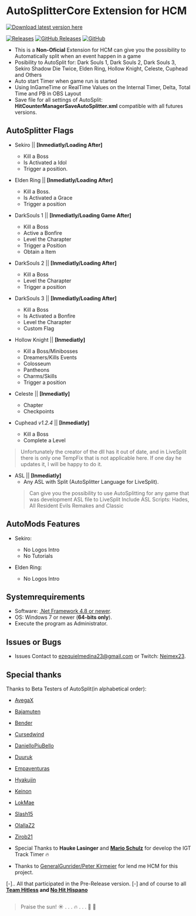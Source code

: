 # **AutoSplitterCore Extension for HCM**
[![Download latest version here](https://img.shields.io/badge/-Download%20latest%20version%20here-brightgreen?longCache=true&style=for-the-badge)](../../releases/latest)

[![Releases](https://img.shields.io/github/release/neimex23/HitCounterManager.svg?label=Latest%20release:&longCache=true&style=for-the-badge&colorB=0088FF)](../../releases/latest)
[![GitHub Releases](https://img.shields.io/github/downloads/neimex23/HitCounterManager/total.svg?label=Downloads:&longCache=true&style=for-the-badge&colorB=0088FF)](../../releases)
[![GitHub](https://img.shields.io/github/license/neimex23/HitCounterManager.svg?label=License:&longCache=true&style=for-the-badge&colorB=0088FF)](LICENSE)

* This is a **Non-Oficial** Extension for HCM can give you the possibility to Automatically split when an event happen in a game
* Posibility to AutoSplit for:
 Dark Souls 1, Dark Souls 2, Dark Souls 3, Sekiro Shadow Die Twice, Elden Ring, Hollow Knight, Celeste, Cuphead and Others 
* Auto start Timer when game run is started
* Using InGameTime or RealTime Values on the Internal Timer, Delta, Total Time and PB in OBS Layout
* Save file for all settings of AutoSplit: **HitCounterManagerSaveAutoSplitter.xml** compatible with all futures versions.

## AutoSplitter Flags

 - Sekiro || **[Inmediatly/Loading After]**
    - Kill a Boss
    - Is Activated a Idol 
    - Trigger a position.

 - Elden Ring || **[Inmediatly/Loading After]**
   - Kill a Boss.
   - Is Activated a Grace
   - Trigger a position

- DarkSouls 1 || **[Inmediatly/Loading Game After]**
   - Kill a Boss
   - Active a Bonfire
   - Level the Charapter
   - Trigger a Position
   - Obtain a Item

 - DarkSouls 2 || **[Inmediatly/Loading After]**
   - Kill a Boss
   - Level the Charapter
   - Trigger a position

 - DarkSouls 3 || **[Inmediatly/Loading After]**
   - Kill a Boss
   - Is Activated a Bonfire
   - Level the Charapter
   - Custom Flag

 - Hollow Knight || **[Inmediatly]**
   - Kill a Boss/Minibosses
   - Dreamers/Kills Events
   - Colosseum
   - Pantheons
   - Charms/Skills
   - Trigger a position

 - Celeste || **[Inmediatly]**
   - Chapter
   - Checkpoints

 - Cuphead *v1.2.4* || **[Inmediatly]**
   - Kill a Boss
   - Complete a Level
> Unfortunately the creator of the dll has it out of date, and in LiveSplit there is only one TempFix that is not applicable here. If one day he updates it, I will be happy to do it.


 - ASL || **[Inmediatly]**
   - Any ASL with Split (AutoSplitter Language for LiveSplit).
	> Can give you the possibility to use AutoSplitting for any game that was development ASL file to LiveSplit
	Include ASL Scripts: Hades, All Resident Evils Remakes and Classic


## AutoMods Features
- Sekiro: 
   - No Logos Intro
   - No Tutorials 

- Elden Ring:
   - No Logos Intro

## Systemrequirements
* Software: [.Net Framework 4.8 or newer](https://dotnet.microsoft.com/en-us/download/dotnet-framework).
* OS: Windows 7 or newer (**64-bits only**).
* Execute the program as Administrator.

## Issues or Bugs
* Issues Contact to <ezequielmedina23@gmail.com> or Twitch: [Neimex23](https://www.twitch.tv/neimex23).

## Special thanks

Thanks to Beta Testers of AutoSplit(in alphabetical order):
* [AvegaX](https://www.twitch.tv/avegax)
* [Bajamuten](https://www.twitch.tv/bajamuten)
* [Bender](https://www.twitch.tv/BenderzGreat)
* [Cursedwind](https://www.twitch.tv/cursedwind)
* [DanielloPiuBello](https://www.twitch.tv/daniellopiubello)
* [Duuruk](https://www.twitch.tv/disabled_dogs)
* [Empaventuras](https://www.twitch.tv/empaventuras)
* [Hyakujin](https://www.twitch.tv/hyakujin)
* [Keinon](https://www.twitch.tv/soykeinon)
* [LokMae](https://www.twitch.tv/lokmae)
* [Slash15](https://www.twitch.tv/slash15_)
* [OlallaZ2](https://www.twitch.tv/olallaz2)
* [Zirob21](https://www.twitch.tv/zirob21)

* Special Thanks to **Hauke Lasinger** and **[Mario Schulz](https://www.twitch.tv/D4rn4S)** for develop the IGT Track Timer :fire:
* Thanks to [GeneralGunrider/Peter Kirmeier](https://www.twitch.tv/generalgunrider) for lend me HCM for this project.

[-].. All that participated in the Pre-Release version.
[-] and of course to all **[Team Hitless](https://discord.gg/4E7cSK7) and [No Hit Hispano](https://discord.gg/ntygnch)**

##
> Praise the sun!  :sunny: . . . :fire: . . .  :running: :dash: 
